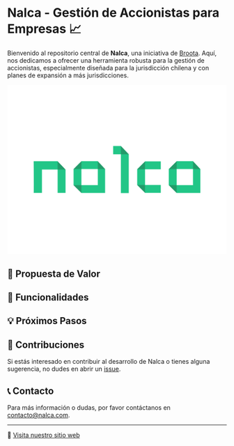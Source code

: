 # Nalca - Gestión de Accionistas para Empresas 📈

Bienvenido al repositorio central de **Nalca**, una iniciativa de [Broota](https://broota.com). Aquí, nos dedicamos a ofrecer una herramienta robusta para la gestión de accionistas, especialmente diseñada para la jurisdicción chilena y con planes de expansión a más jurisdicciones.

![Logo de Nalca](nalca.png)

## 🌟 Propuesta de Valor


## 🚀 Funcionalidades



## 💡 Próximos Pasos


## 🤝 Contribuciones

Si estás interesado en contribuir al desarrollo de Nalca o tienes alguna sugerencia, no dudes en abrir un [issue](https://github.com/Nalca-by-Broota/Nalca-Feedback).

## 📞 Contacto

Para más información o dudas, por favor contáctanos en [contacto@nalca.com](mailto:contacto@nalca.com).

---

🔗 [Visita nuestro sitio web](URL_DEL_SITIO_WEB)

